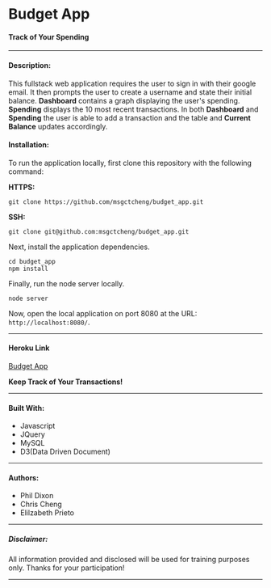 # Budget App

#### Track of Your Spending


-----------------------------------------


#### Description:

This fullstack web application requires the user to sign in with their google email. It then prompts the user to create a username and state their initial balance. **Dashboard** contains a graph displaying the user's spending. **Spending** displays the 10 most recent transactions. In both **Dashboard** and **Spending** the user is able to add a transaction and the table and **Current Balance** updates accordingly.


#### Installation:

To run the application locally, first clone this repository with the following command:

**HTTPS:**

	git clone https://github.com/msgctcheng/budget_app.git

**SSH:**

	git clone git@github.com:msgctcheng/budget_app.git
	
Next, install the application dependencies.

	cd budget_app
	npm install
	
Finally, run the node server locally.

	node server
	
Now, open the local application on port 8080 at the URL: 
`http://localhost:8080/`.

-----------------------------------------

#### Heroku Link

[Budget App](link)


**Keep Track of Your Transactions!**

-----------------------------------------

#### Built With:

* Javascript
* JQuery
* MySQL
* D3(Data Driven Document)

-----------------------------------------

#### Authors:

* Phil Dixon
* Chris Cheng
* Elilzabeth Prieto

-----------------------------------------

##### Disclaimer:

All information provided and disclosed will be used for training purposes only. Thanks for your participation!

-----------------------------------------

